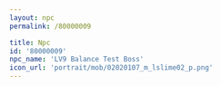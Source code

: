 ```yaml
---
layout: npc
permalink: /80000009

title: Npc
id: '80000009'
npc_name: 'LV9 Balance Test Boss'
icon_url: 'portrait/mob/02020107_m_lslime02_p.png'
---
```


